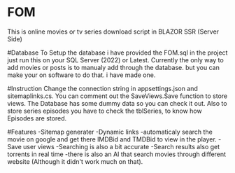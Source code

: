# FOM
This is online movies or tv series download script in BLAZOR SSR (Server Side)

#Database
To Setup the database i have provided the FOM.sql in the project just run this on your SQL Server (2022) or Latest. 
Currently the only way to add movies or posts is to manualy add through the database. but you can make your on software to do that. i have made one.

#Instruction
Change the connection string in appsettings.json and sitemaplinks.cs. 
You can comment out the SaveViews.Save function to store views.
The Database has some dummy data so you can check it out.
Also to store series episodes you have to check the tblSeries, to know how Episodes are stored.


#Features
-Sitemap generater
-Dynamic links
-automaticaly search the movie on google and get there IMDBid and TMDBid to view in the player.
-Save user views
-Searching is also a bit accurate
-Search results also get torrents in real time
-there is also an AI that search movies through different website (Although it didn't work much on that).



